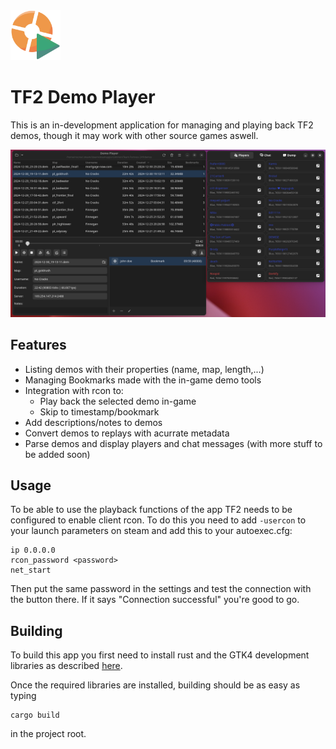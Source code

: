 <img src="data/logo.svg" height=80/>

# TF2 Demo Player
This is an in-development application for managing and playing back TF2 demos, though it may work with other source games aswell.

![](images/ss1.png)

## Features
+ Listing demos with their properties (name, map, length,...)
+ Managing Bookmarks made with the in-game demo tools
+ Integration with rcon to:
    + Play back the selected demo in-game
    + Skip to timestamp/bookmark
+ Add descriptions/notes to demos
+ Convert demos to replays with acurrate metadata
+ Parse demos and display players and chat messages (with more stuff to be added soon)

## Usage
To be able to use the playback functions of the app TF2 needs to be configured to enable client rcon.
To do this you need to add `-usercon` to your launch parameters on steam and add this to your autoexec.cfg:

```
ip 0.0.0.0
rcon_password <password>
net_start
```
Then put the same password in the settings and test the connection with the button there. If it says "Connection successful" you're good to go.

## Building
To build this app you first need to install rust and the GTK4 development libraries as described [here](https://gtk-rs.org/gtk4-rs/stable/latest/book/installation.html).

Once the required libraries are installed, building should be as easy as typing 
```
cargo build
```
in the project root.
